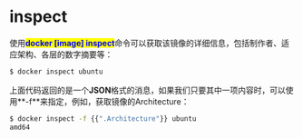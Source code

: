 # inspect

使用<mark style="color:blue;">**docker \[image] inspect**</mark>命令可以获取该镜像的详细信息，包括制作者、适应架构、各层的数字摘要等：

```bash
$ docker inspect ubuntu
```

上面代码返回的是一个**JSON**格式的消息，如果我们只要其中一项内容时，可以使用**-f**来指定，例如，获取镜像的Architecture：

```bash
$ docker inspect -f {{".Architecture"}} ubuntu
amd64
```
